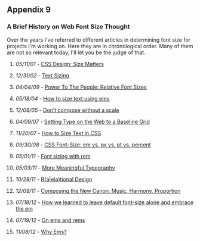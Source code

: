 Appendix 9
----------

### A Brief History on Web Font Size Thought

Over the years I've referred to different articles in determining font size for projects I'm working on. Here they are in chronological order. Many of them are not so relevant today, I'll let you be the judge of that.

1.  *05/11/01* - [CSS Design: Size Matters][1]

2.  *12/31/02* - [Text Sizing][2]

3.  *04/04/09* - [Power To The People: Relative Font Sizes][3]

4.  *05/18/04* - [How to size text using ems][4]

5.  *12/08/05* - [Don’t compose without a scale][5]

6.  *04/09/07* - [Setting Type on the Web to a Baseline Grid][6]

7.  *11/20/07* - [How to Size Text in CSS][7]

8.  *09/30/08* - [CSS Font-Size: em vs. px vs. pt vs. percent][8]

9.  *05/01/11* - [Font sizing with rem][9]

10. *05/03/11* - [More Meaningful Typography][10]

11. *10/28/11* - [R(a|ela)tional Design][11]

12. *12/09/11* - [Composing the New Canon: Music, Harmony, Proportion][12]

13. *07/18/12* - [How we learned to leave default font-size alone and embrace the em][13]

14. *07/19/12* - [On ems and rems][14]

15. *11/08/12* - [Why Ems?][15]

[1]:                    http://www.alistapart.com/articles/sizematters
[2]:                    http://www.thenoodleincident.com/tutorials/box_lesson/font/index.html
[3]:                    http://www.alistapart.com/articles/relafont
[4]:                    http://clagnut.com/blog/348/
[5]:                    http://webtypography.net/Harmony_and_Counterpoint/Size/3.1.1/
[6]:                    http://www.alistapart.com/articles/settingtypeontheweb
[7]:                    http://www.alistapart.com/articles/howtosizetextincss/
[8]:                    http://kyleschaeffer.com/user-experience/css-font-size-em-vs-px-vs-pt-vs/
[9]:                    http://snook.ca/archives/html_and_css/font-size-with-rem
[10]:                   http://www.alistapart.com/articles/more-meaningful-typography/
[11]:                   http://blog.8thlight.com/billy-whited/2011/10/28/r-a-ela-tional-design.html
[12]:                   http://24ways.org/2011/composing-the-new-canon/
[13]:                   http://filamentgroup.com/lab/how_we_learned_to_leave_body_font_size_alone/
[14]:                   http://filamentgroup.com/lab/on_ems_and_rems/
[15]:                   http://css-tricks.com/why-ems/
